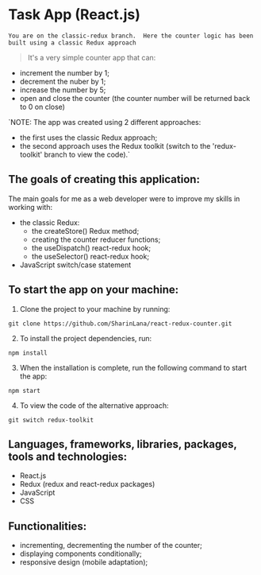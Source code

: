 # Task App (React.js)

`You are on the classic-redux branch. 
Here the counter logic has been built using a classic Redux approach`

> It's a very simple counter app that can:

- increment the number by 1;
- decrement the nuber by 1;
- increase the number by 5;
- open and close the counter (the counter number will be returned back to 0 on close)

`NOTE: The app was created using 2 different approaches:

- the first uses the classic Redux approach;
- the second approach uses the Redux toolkit (switch to the 'redux-toolkit' branch to view the code).`

## The goals of creating this application:

The main goals for me as a web developer were to improve my skills in working with:

- the classic Redux:
  - the createStore() Redux method;
  - creating the counter reducer functions;
  - the useDispatch() react-redux hook;
  - the useSelector() react-redux hook;
- JavaScript switch/case statement

## To start the app on your machine:

1. Clone the project to your machine by running:

```
git clone https://github.com/SharinLana/react-redux-counter.git
```

2. To install the project dependencies, run:

```
npm install
```

3. When the installation is complete, run the following command to start the app:

```
npm start
```

4. To view the code of the alternative approach:

```
git switch redux-toolkit
```

## Languages, frameworks, libraries, packages, tools and technologies:

- React.js
- Redux (redux and react-redux packages)
- JavaScript
- CSS

## Functionalities:

- incrementing, decrementing the number of the counter;
- displaying components conditionally;
- responsive design (mobile adaptation);
